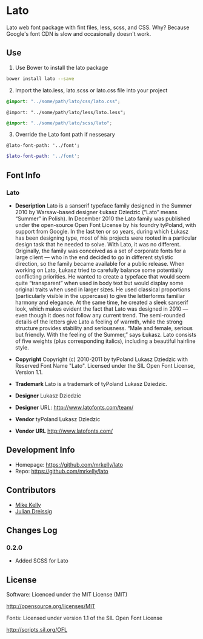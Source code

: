 # Lato #

Lato web font package with fint files, less, scss, and CSS.  Why? Because Google's font CDN is slow and occasionally doesn't work.

## Use ##

1. Use Bower to install the lato package
```sh
bower install lato --save
```

2. Import the lato.less, lato.scss or lato.css file into your project
```css
@import: "../some/path/lato/css/lato.css";
```
```less
@import: "../some/path/lato/less/lato.less";
```
```scss
@import: "../some/path/lato/scss/lato";
```

3. Override the Lato font path if nessesary 
```less
@lato-font-path: '../font';
```
```scss
$lato-font-path: '../font';
```

## Font Info ##

### Lato ###

* **Description**
Lato is a sanserif typeface family designed in the Summer 2010 by Warsaw-based designer Łukasz Dziedzic (“Lato” means “Summer” in Polish). In December 2010 the Lato family was published under the open-source Open Font License by his foundry tyPoland, with support from Google.  In the last ten or so years, during which Łukasz has been designing type, most of his projects were rooted in a particular design task that he needed to solve. With Lato, it was no different. Originally, the family was conceived as a set of corporate fonts for a large client — who in the end decided to go in different stylistic direction, so the family became available for a public release.  When working on Lato, Łukasz tried to carefully balance some potentially conflicting priorities. He wanted to create a typeface that would seem quite “transparent” when used in body text but would display some original traits when used in larger sizes. He used classical proportions (particularly visible in the uppercase) to give the letterforms familiar harmony and elegance. At the same time, he created a sleek sanserif look, which makes evident the fact that Lato was designed in 2010 — even though it does not follow any current trend.  The semi-rounded details of the letters give Lato a feeling of warmth, while the strong structure provides stability and seriousness. “Male and female, serious but friendly. With the feeling of the Summer,” says Łukasz.  Lato consists of five weights (plus corresponding italics), including a beautiful hairline style.

* **Copyright**
Copyright (c) 2010-2011 by tyPoland Lukasz Dziedzic with Reserved Font Name "Lato". Licensed under the SIL Open Font License, Version 1.1.

* **Trademark**
Lato is a trademark of tyPoland Lukasz Dziedzic.

* **Designer**
Lukasz Dziedzic

* **Designer**
URL: http://www.latofonts.com/team/

* **Vendor**
tyPoland Lukasz Dziedzic

* **Vendor URL**
http://www.latofonts.com/


## Development Info ##
* Homepage: https://github.com/mrkelly/lato
* Repo: https://github.com/mrkelly/lato

## Contributors ##
* [Mike Kelly](https://github.com/mrkelly)
* [Julian Dreissig](https://github.com/thirtified)

## Changes Log ##
### 0.2.0 ###
 * Added SCSS for Lato

## License ##

Software: Licenced under the MIT License (MIT)

  http://opensource.org/licenses/MIT

Fonts: Licensed under version 1.1 of the SIL Open Font License

  http://scripts.sil.org/OFL

